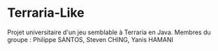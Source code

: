 # Terraria-Like
Projet universitaire d'un jeu semblable à Terraria en Java.
Membres du groupe : Philippe SANTOS, Steven CHING, Yanis HAMANI

